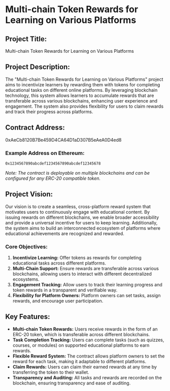 # Multi-chain Token Rewards for Learning on Various Platforms

## Project Title:
Multi-chain Token Rewards for Learning on Various Platforms

## Project Description:
The "Multi-chain Token Rewards for Learning on Various Platforms" project aims to incentivize learners by rewarding them with tokens for completing educational tasks on different online platforms. By leveraging blockchain technology, this system allows learners to accumulate rewards that are transferable across various blockchains, enhancing user experience and engagement. The system also provides flexibility for users to claim rewards and track their progress across platforms.

## Contract Address:
0xAeCb8120B7Be459D4CA64D1aD307B5eAeA0D4ed8

### Example Address on Ethereum:
`0x1234567890abcdef1234567890abcdef12345678`

*Note: The contract is deployable on multiple blockchains and can be configured for any ERC-20 compatible token.*

## Project Vision:
Our vision is to create a seamless, cross-platform reward system that motivates users to continuously engage with educational content. By issuing rewards on different blockchains, we enable broader accessibility and provide a universal incentive for users to keep learning. Additionally, the system aims to build an interconnected ecosystem of platforms where educational achievements are recognized and rewarded.

### Core Objectives:
1. **Incentivize Learning:** Offer tokens as rewards for completing educational tasks across different platforms.
2. **Multi-Chain Support:** Ensure rewards are transferable across various blockchains, allowing users to interact with different decentralized ecosystems.
3. **Engagement Tracking:** Allow users to track their learning progress and token rewards in a transparent and verifiable way.
4. **Flexibility for Platform Owners:** Platform owners can set tasks, assign rewards, and encourage user participation.

## Key Features:
- **Multi-chain Token Rewards:** Users receive rewards in the form of an ERC-20 token, which is transferable across different blockchains.
- **Task Completion Tracking:** Users can complete tasks (such as quizzes, courses, or modules) on supported educational platforms to earn rewards.
- **Flexible Reward System:** The contract allows platform owners to set the reward for each task, making it adaptable to different platforms.
- **Claim Rewards:** Users can claim their earned rewards at any time by transferring the token to their wallet.
- **Transparency and Auditing:** All tasks and rewards are recorded on the blockchain, ensuring transparency and ease of auditing.
